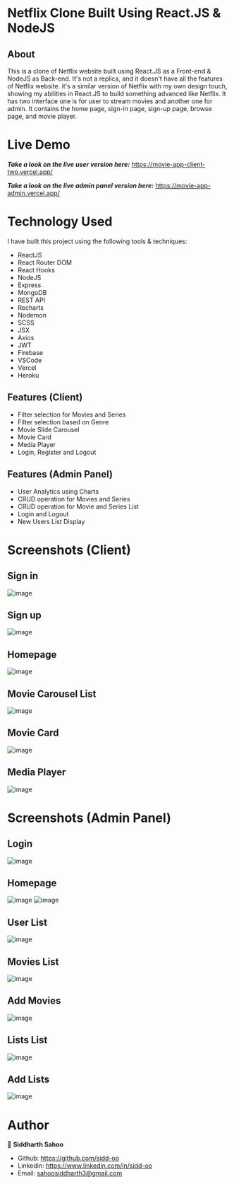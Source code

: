 
 # Netflix Clone Built Using React.JS & NodeJS
 ## About 
  This is a clone of Netflix website built using React.JS as a Front-end & NodeJS as Back-end. It's not a replica, and it doesn't have all the features of Netflix website. it's a similar version of Netflix with my own design touch, showing my abilities in React.JS to build something advanced like Netflix. It has two interface one is for user to stream movies and another one for admin. It contains the home page, sign-in page, sign-up page, browse page, and movie player.


# Live Demo

***Take a look on the live user version here:*** https://movie-app-client-two.vercel.app/

***Take a look on the live admin panel version here:*** https://movie-app-admin.vercel.app/


# Technology Used

I have built this project using the following tools & techniques:
- ReactJS
- React Router DOM
- React Hooks
- NodeJS
- Express
- MongoDB
- REST API
- Recharts
- Nodemon
- SCSS
- JSX
- Axios
- JWT
- Firebase
- VSCode
- Vercel
- Heroku

## Features (Client)

- Filter selection for Movies and Series
- Filter selection based on Genre
- Movie Slide Carousel
- Movie Card
- Media Player
- Login, Register and Logout

## Features (Admin Panel)

- User Analytics using Charts
- CRUD operation for Movies and Series
- CRUD operation for Movie and Series List
- Login and Logout
- New Users List Display


# Screenshots (Client)

  ## Sign in
  ![image](https://user-images.githubusercontent.com/25115188/181215833-66493c63-ef63-42da-a682-08d6d6b133e1.png)

  ## Sign up
  ![image](https://user-images.githubusercontent.com/25115188/181215696-0f0a2aa4-0f0d-4f15-9780-0c0542c62477.png)

  ## Homepage
  ![image](https://user-images.githubusercontent.com/25115188/181217385-b1e7fb7a-359f-43ab-87cb-21983b017917.png)

  ## Movie Carousel List
  ![image](https://user-images.githubusercontent.com/25115188/181216469-6662a841-f149-4b05-8fe0-cd56c56a9038.png)

  ## Movie Card
  ![image](https://user-images.githubusercontent.com/25115188/181216965-6b629bf7-c750-4be3-891d-21029442e292.png)

  ## Media Player
  ![image](https://user-images.githubusercontent.com/25115188/181217099-7599fde5-9f47-40fb-97ca-b28d276ccdeb.png)


# Screenshots (Admin Panel)

## Login
![image](https://user-images.githubusercontent.com/25115188/181217899-095225fa-958c-446b-8a1c-8dcfde3b63af.png)

## Homepage
![image](https://user-images.githubusercontent.com/25115188/181218019-9da35b67-960a-475a-8a1c-9596d41761c8.png)
![image](https://user-images.githubusercontent.com/25115188/181218259-053a6750-ce86-46bb-9842-407c7630c64f.png)

## User List
![image](https://user-images.githubusercontent.com/25115188/181218475-c6ec79b0-73a4-4a80-aa0a-0e0194d1d191.png)

## Movies List
![image](https://user-images.githubusercontent.com/25115188/181218566-f4231426-79f9-4972-bcee-bda5b906f7ab.png)

## Add Movies
![image](https://user-images.githubusercontent.com/25115188/181218604-61685828-e45a-4410-9fe9-d70c724d4c6a.png)

## Lists List
![image](https://user-images.githubusercontent.com/25115188/181218659-5a713146-22c4-48b1-9f8c-00fbbd3bf53b.png)

## Add Lists
![image](https://user-images.githubusercontent.com/25115188/181218717-7ca29f8f-8364-4821-ac3b-b367806a8801.png)

# Author

👤 **Siddharth Sahoo**
- Github: https://github.com/sidd-oo
- Linkedin: https://www.linkedin.com/in/sidd-oo
- Email: sahoosiddharth3@gmail.com





